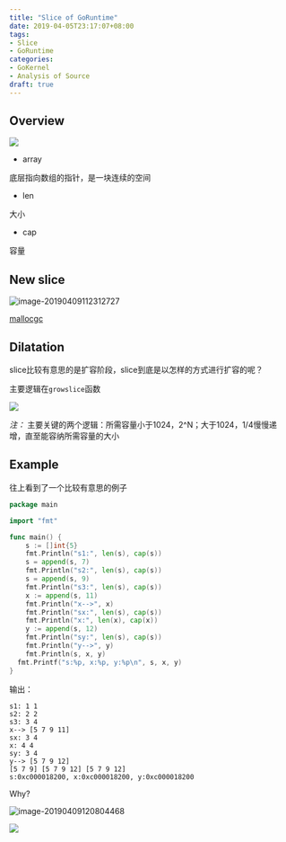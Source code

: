 ```yaml
---
title: "Slice of GoRuntime"
date: 2019-04-05T23:17:07+08:00
tags:
- Slice
- GoRuntime
categories: 
- GoKernel
- Analysis of Source
draft: true
---
```


## Overview

![](https://ws3.sinaimg.cn/large/006tNc79gy1g1w7kwcyk1j30ci0723yv.jpg)

- array

底层指向数组的指针，是一块连续的空间

- len

大小

- cap

容量

## New slice

![image-20190409112312727](https://ws4.sinaimg.cn/large/006tNc79gy1g1w7vakto3j30ci0jkgm5.jpg)

[mallocgc](<https://laohanlinux.github.io/2019/02/06/memory-manager-of-goruntime/>)

## Dilatation

slice比较有意思的是扩容阶段，slice到底是以怎样的方式进行扩容的呢？

主要逻辑在`growslice`函数

![](https://ws3.sinaimg.cn/large/006tNc79gy1g1wj3opq8qj30k60qu410.jpg)

*注：* 主要关键的两个逻辑：所需容量小于1024，2^N；大于1024，1/4慢慢递增，直至能容纳所需容量的大小

## Example

往上看到了一个比较有意思的例子

```go
package main

import "fmt"

func main() {
	s := []int{5}
	fmt.Println("s1:", len(s), cap(s))
	s = append(s, 7)
	fmt.Println("s2:", len(s), cap(s))
	s = append(s, 9)
	fmt.Println("s3:", len(s), cap(s))
	x := append(s, 11)
	fmt.Println("x-->", x)
	fmt.Println("sx:", len(s), cap(s))
	fmt.Println("x:", len(x), cap(x))
	y := append(s, 12)
	fmt.Println("sy:", len(s), cap(s))
	fmt.Println("y-->", y)
	fmt.Println(s, x, y)
  fmt.Printf("s:%p, x:%p, y:%p\n", s, x, y)
}
```

输出：

```shell
s1: 1 1
s2: 2 2
s3: 3 4
x--> [5 7 9 11]
sx: 3 4
x: 4 4
sy: 3 4
y--> [5 7 9 12]
[5 7 9] [5 7 9 12] [5 7 9 12]
s:0xc000018200, x:0xc000018200, y:0xc000018200
```

Why?

![image-20190409120804468](https://ws1.sinaimg.cn/large/006tNc79gy1g1w95y8de0j31nu0p4dkp.jpg)

![](https://ws2.sinaimg.cn/large/006tNc79gy1g1w9a8z2waj308c06omxf.jpg)